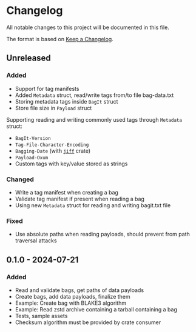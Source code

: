 # Changelog

All notable changes to this project will be documented in this file.

The format is based on [Keep a Changelog](https://keepachangelog.com).

## Unreleased

### Added

- Support for tag manifests
- Added `Metadata` struct, read/write tags from/to file bag-data.txt
- Storing metadata tags inside `BagIt` struct
- Store file size in `Payload` struct

Supporting reading and writing commonly used tags through `Metadata` struct:
- `BagIt-Version`
- `Tag-File-Character-Encoding`
- `Bagging-Date` (with [`jiff`](http://docs.rs/jiff) crate)
- `Payload-Oxum`
- Custom tags with key/value stored as strings

### Changed

- Write a tag manifest when creating a bag
- Validate tag manifest if present when reading a bag
- Using new `Metadata` struct for reading and writing bagit.txt file

### Fixed

- Use absolute paths when reading payloads, should prevent from path traversal attacks

## 0.1.0 - 2024-07-21

### Added

- Read and validate bags, get paths of data payloads
- Create bags, add data payloads, finalize them
- Example: Create bag with BLAKE3 algorithm
- Example: Read zstd archive containing a tarball containing a bag 
- Tests, sample assets
- Checksum algorithm must be provided by crate consumer

